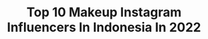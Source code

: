 ---
title: Top 10 Makeup Instagram Influencers In Indonesia In 2022
description: >-
  Find top makeup Instagram influencers in Indonesia in 2022. Most popular hashtags: #dirumahaja #ootdwithnuabee #nuabee #supportlocalbrand.
platform: Instagram
hits: 1480
text_top: Discover the best Instagram influencers on inBeat.
text_bottom: Our database holds 1480 Instagram influencers like this in Indonesia for you to work with.
profiles:
  - username: "karinporavne"
    fullname: >-
      MAKEUP & LASH FILLER 🤍
    bio: >-
      • Makeup artist | Bridal & beauty •Certified by @makeupbymario @belamakeuplada @ana.minic • Lash filler by @inlei_italy 📍Ljubljana, Slovenia
    location: "Indonesia"
    followers: 14913
    engagement: 1327
    commentsToLikes: 0.090320
    id: ck6tuqz0uhwdy0j71pn10zbsd
    verified: false
    hashtags: "#lashfiller, #ad, #muabykarin, #nudestix"
  - username: "irmafrz"
    fullname: >-
      Irma Farez
    bio: >-
      💄makeup artist x beauty vlogger Wa : 081703003833 (nia ) Email : irmafarez14@gmail.com MyYoutubechannel ⬇️⬇️⬇️
    location: "Indonesia"
    followers: 85084
    engagement: 711
    commentsToLikes: 0.050132
    id: ck5ce8jq9kjwx0i112dzmoy74
    verified: false
    hashtags: "#facepaint, #facepainting, #disney, #tiktokindonesia"
  - username: "srisuhe"
    fullname: >-
      sri andriyani
    bio: >-
      스리 앤 리야 니 🏡 Sumedang city Makeup 💄💋 Coffee ☕
    location: "Indonesia"
    followers: 5146
    engagement: 1722
    commentsToLikes: 0.209513
    id: ck9wh5p9awdhh0j782hd230rh
    verified: false
    hashtags: "#lingkartimurwadukjatigede, #pajagan, #jatigede, #sumedanghijab"
  - username: "dilaprilyanii"
    fullname: >-
      Dila Aprilyani
    bio: >-
      perfection belongs only to Allah💫 @minithrifts29 @dilaprilyani_makeup @bridal_yulianaakbar
    location: "Indonesia"
    followers: 7469
    engagement: 1212
    commentsToLikes: 0.085187
    id: ck9wh5smswdy90j78yjxsyiv4
    verified: false
    hashtags: "#pengantinpontianak, #stayhome, #dirumahaja, #lfl"
  - username: "angelineay"
    fullname: >-
      Angeline Yapto🦋
    bio: >-
      of me doing makeups🧝🏻‍♀️🧚🏻‍♀️🧟‍♀️
    location: "Indonesia"
    followers: 7196
    engagement: 876
    commentsToLikes: 0.087487
    id: ck5c52j6e2lnf0i11i523gsj9
    verified: false
    hashtags: "#makeupartist, #makeupideas, #coretanangel, #makeuptutorial"
  - username: "niaingrid"
    fullname: >-
      Balik lagi bersama NIAINGRID 😜
    bio: >-
      🎨FaceArt & Foodies🍳#NomNomNiaingrid 🧠#MakeupSpeakup 🇲🇨Indonesian MUA &Content Creator 📞Business Inquiries: 0857 7770 8854 (Cia) 💄@byniaingrid
    location: "Indonesia"
    followers: 34258
    engagement: 2365
    commentsToLikes: 0.046884
    id: ckaor3c3qljn20i78peotnxhu
    verified: false
    hashtags: "#artmakeup, #faceart, #creativemakeup, #makeupspeakup"
  - username: "riismanita"
    fullname: >-
      Virgo♍️
    bio: >-
      Kristiadi🖤 •Dancer •Latin Dancesport Athlete •Choreografer Dance •Make up @makeup_rismanita
    location: "Indonesia"
    followers: 5601
    engagement: 1365
    commentsToLikes: 0.046864
    id: ckap2m2yszfj20i787zhl15zt
    verified: false
    hashtags: "#makeuptiktokchallenge, #makeupcollection, #tutorialmakeupsimple, #makeuplooks"
  - username: "farasyahid"
    fullname: >-
      ꧁ 𝓕𝓪𝓻𝓼𝔂𝓪 𝓛𝓾𝓺𝓶𝓪𝓷 ꧂
    bio: >-
      𝗙𝗮𝘀𝗵𝗶𝗼𝗻 & 𝗯𝗲𝗮𝘂𝘁𝘆 𝗲𝗻𝘁𝗵𝘂𝘀𝗶𝗮𝘀𝘁 Line@ : @ytt2851z for any inq #farasthriftideas #makeupbyfarasyahid Qa,GAL
    location: "Indonesia"
    followers: 18879
    engagement: 312
    commentsToLikes: 0.073775
    id: ckaoslom3s05e0i78hv93uoyg
    verified: false
    hashtags: "#1tetes3xlebihcerah, #youtheradiancewhite, #youmakeups, #triplebrightactivator"
  - username: "ay_akm"
    fullname: >-
      𝙲𝚊𝚕𝚕 𝙼𝚎 𝙰𝚢💖𝙽𝚞𝚛𝚜𝚎💉
    bio: >-
      𝐇𝐞𝐚𝐥𝐭𝐡|𝐁𝐞𝐚𝐮𝐭𝐲|𝐅𝐚𝐬𝐡𝐢𝐨𝐧 BUSINESS INQUIRIES👇 Whatsapp 087708701556 Owner @ay_makeup26 @ay_fashion26
    location: "Indonesia"
    followers: 15422
    engagement: 1635
    commentsToLikes: 0.046261
    id: ck9whwt8ozu4l0j787jqs090m
    verified: false
    hashtags: "#nonstopkreasiq, #lfl, #supportlocalbrand, #lflf"
  - username: "triayudmynt"
    fullname: >-
      Tri Ayu Damayanti
    bio: >-
      Akun MUA @makeuptad_ PP & Endorsement : @ourteam_management Part of @chayrahijabers 📍cirebon ~ bekasi ⬇️subscribe⬇️
    location: "Indonesia"
    followers: 5146
    engagement: 1101
    commentsToLikes: 0.119826
    id: ck9wh67qewg1c0j788cruoavt
    verified: false
    hashtags: "#outfisimple, #dailymakeup, #fashioninspiration, #hijabers"
---